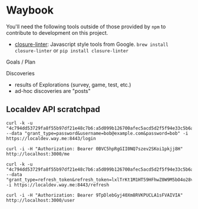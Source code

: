 # Waybook

You'll need the following tools outside of those provided by `npm` to contribute to development on this project.

 * [closure-linter](https://developers.google.com/closure/utilities/): Javascript style tools from Google. `brew install closure-linter` or `pip install closure-linter`


Goals / Plan

Discoveries

 * results of Explorations (survey, game, test, etc.)
 * ad-hoc discoveries are "posts"


 ## Localdev API scratchpad

    curl -k -u "4c794dd53729fa8f55b97df21e48c7b6:a5d099b126700afec5acd5d2f5f94e33c5b6a419" --data "grant_type=password&username=bob@example.com&password=bob" -i https://localdev.way.me:8443/login
	
	curl -i -H "Authorization: Bearer 0BVC5hpRgGII0NQ7szev2SKoi1pkjj8H" http://localhost:3000/me
	
	curl -k -u "4c794dd53729fa8f55b97df21e48c7b6:a5d099b126700afec5acd5d2f5f94e33c5b6a419" --data "grant_type=refresh_token&refresh_token=lxlTrKt1M1HT59HFhwZ0W9M5bO4o28vQ&client_id=4c794dd53729fa8f55b97df21e48c7b6" -i https://localdev.way.me:8443/refresh
	
	curl -i -H "Authorization: Bearer 9TpDlebGyj40Xm8RVKPUCLA1sFVAIVIA" http://localhost:3000/user